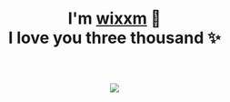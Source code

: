 <p>
  <h1 align="center">
    <b>I'm <a href="https://t.me/WkjxT">wixxm</a> 👋</b>
</div>


<div align="center">
    <b>I love you three thousand</a> ✨</b>
  </a>
</div>
</p>
  <br />
   <small><img src="https://v1.jinrishici.com/all.svg?font-size=24&spacing=6"></small>
   <br />
   <br />
 </div>
 <br />
